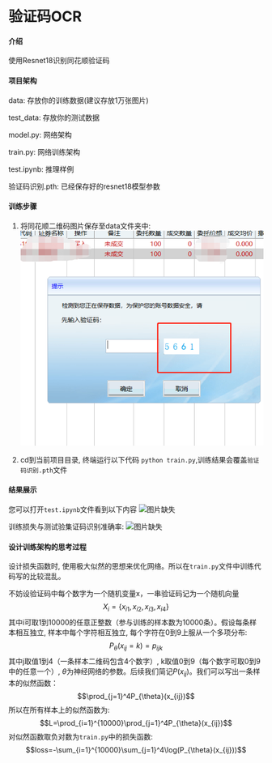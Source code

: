 # 验证码OCR

#### 介绍
使用Resnet18识别同花顺验证码

#### 项目架构
data: 存放你的训练数据(建议存放1万张图片)

test_data: 存放你的测试数据

model.py: 网络架构

train.py: 网络训练架构

test.ipynb: 推理样例

验证码识别.pth: 已经保存好的resnet18模型参数

#### 训练步骤
1. 将同花顺二维码图片保存至data文件夹中: 
![图片缺失](./figure/2.png)

2. cd到当前项目目录, 终端运行以下代码
```python train.py```,训练结果会覆盖```验证码识别.pth```文件

#### 结果展示
您可以打开```test.ipynb```文件看到以下内容
![图片缺失](./figure/1.png)

训练损失与测试验集证码识别准确率: 
![图片缺失](./figure/3.png)

#### 设计训练架构的思考过程
设计损失函数时, 使用极大似然的思想来优化网络。所以在```train.py```文件中训练代码写的比较混乱。

不妨设验证码中每个数字为一个随机变量x，一串验证码记为一个随机向量
$$X_i=\{x_{i1}, x_{i2}, x_{i3}, x_{i4}\}$$
其中i可取1到10000的任意正整数（参与训练的样本数为10000条）。假设每条样本相互独立, 样本中每个字符相互独立, 每个字符在0到9上服从一个多项分布:
$$P_{\theta}(x_{ij}=k)=p_{ijk}$$
其中j取值1到4（一条样本二维码包含4个数字）, k取值0到9（每个数字可取0到9中的任意一个）, $\theta$为神经网络的参数。后续我们简记$P(x_{ij})$。我们可以写出一条样本的似然函数：
$$\prod_{j=1}^4P_{\theta}(x_{ij})$$
所以在所有样本上的似然函数为: 
$$L=\prod_{i=1}^{10000}\prod_{j=1}^4P_{\theta}(x_{ij})$$
对似然函数取负对数为```train.py```中的损失函数: 
$$loss=-\sum_{i=1}^{10000}\sum_{j=1}^4\log(P_{\theta}(x_{ij}))$$
